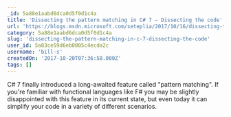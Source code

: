 ```yaml
---
_id: 5a88e1aabd6dca0d5f0d1c4a
title: 'Dissecting the pattern matching in C# 7 – Dissecting the code'
url: 'https://blogs.msdn.microsoft.com/seteplia/2017/10/16/dissecting-the-pattern-matching-in-c-7/'
category: 5a88e1aabd6dca0d5f0d1c4a
slug: 'dissecting-the-pattern-matching-in-c-7-dissecting-the-code'
user_id: 5a83ce59d6eb0005c4ecda2c
username: 'bill-s'
createdOn: '2017-10-20T07:36:58.000Z'
tags: []
---
```


C# 7 finally introduced a long-awaited feature called "pattern matching". If you're familiar with functional languages like F# you may be slightly disappointed with this feature in its current state, but even today it can simplify your code in a variety of different scenarios.
